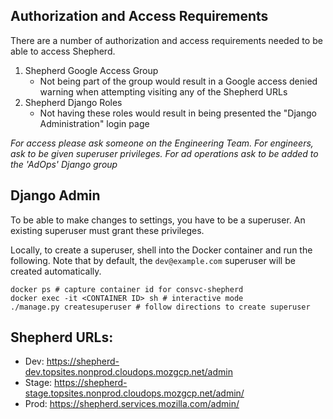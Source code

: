 ## Authorization and Access Requirements

There are a number of authorization and access requirements needed to be able to access Shepherd.

1. Shepherd Google Access Group
   *  Not being part of the group would result in a Google access denied warning when attempting visiting any of the Shepherd URLs
2. Shepherd Django Roles
   * Not having these roles would result in being presented the "Django Administration" login page
   
*For access please ask someone on the Engineering Team. For engineers, ask to be given superuser privileges. For ad operations ask to be added to the 'AdOps' Django group*

## Django Admin

To be able to make changes to settings, you have to be a superuser.  An existing superuser must grant these privileges. 

Locally, to create a superuser, shell into the Docker container and run the following. Note that by default, the `dev@example.com` superuser will be created automatically.

``` shell
docker ps # capture container id for consvc-shepherd
docker exec -it <CONTAINER ID> sh # interactive mode
./manage.py createsuperuser # follow directions to create superuser
```

## Shepherd URLs:

- Dev: https://shepherd-dev.topsites.nonprod.cloudops.mozgcp.net/admin
- Stage: https://shepherd-stage.topsites.nonprod.cloudops.mozgcp.net/admin/
- Prod: https://shepherd.services.mozilla.com/admin/